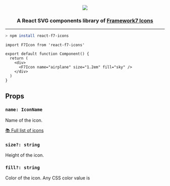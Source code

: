 <p align="center">
  <img src="https://user-images.githubusercontent.com/19797697/129541444-246da142-3596-4d1e-98f8-134838174e05.png" />
</p>

<h3 align="center">A React SVG components library of <a href="https://github.com/framework7io/framework7-icons">Framework7 Icons</a></h3>

---

```zsh
> npm install react-f7-icons
```

```tsx
import F7Icon from 'react-f7-icons'

export default function Component() {
  return (
    <div>
      <F7Icon name="airplane" size="1.2em" fill="sky" />
    </div>
  )
}
```

## Props

### `name: IconName`

Name of the icon.

[📚 Full list of icons]()

### `size?: string`

Height of the icon.

### `fill?: string`

Color of the icon. Any CSS color value is
